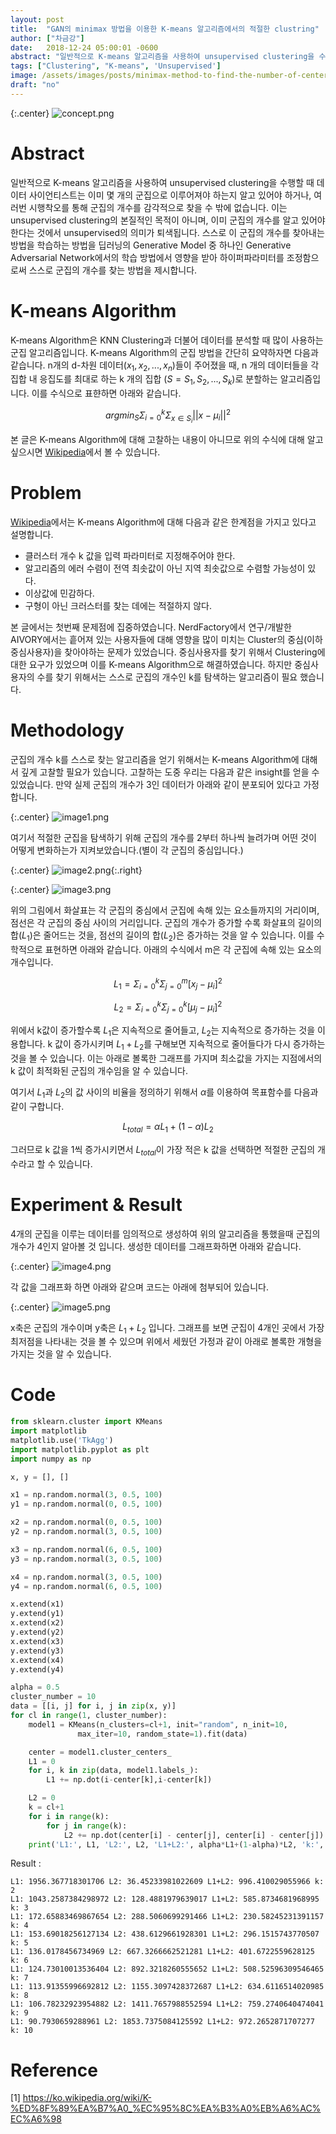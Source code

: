 ```yaml
---
layout: post
title:  "GAN의 minimax 방법을 이용한 K-means 알고리즘에서의 적절한 clustring"
author: ["차금강"]
date:   2018-12-24 05:00:01 -0600
abstract: "일반적으로 K-means 알고리즘을 사용하여 unsupervised clustering을 수행할 때 데이터 사이언티스트는 이미 몇 개의 군집으로 이루어져야 하는지 알고 있어야 하거나, 여러번 시행착오를 통해 군집의 개수를 감각적으로 찾을 수 밖에 없습니다. 이 글에서는 딥러닝의 Generative Model 중 하나인 Generative Adversarial Network에서의 학습 방법에서 영향을 받아 하이퍼파라미터를 조정함으로써 스스로 군집의 개수를 찾는 방법을 제시합니다."
tags: ["Clustering", "K-means", 'Unsupervised']
image: /assets/images/posts/minimax-method-to-find-the-number-of-center-of-clustering/image1.png
draft: "no"
---
```


<script type="text/x-mathjax-config"> MathJax.Hub.Config({tex2jax: {inlineMath: [['$','$'], ['\\(','\\)']]}}); </script> <script type="text/javascript" src="http://cdn.mathjax.org/math..."> </script>

{:.center}
![concept.png](/assets/images/posts/minimax-method-to-find-the-number-of-center-of-clustering/image1.png)

# Abstract

일반적으로 K-means 알고리즘을 사용하여 unsupervised clustering을 수행할 때 데이터 사이언티스트는 이미 몇 개의 군집으로 이루어져야 하는지 알고 있어야 하거나, 여러번 시행착오를 통해 군집의 개수를 감각적으로 찾을 수 밖에 없습니다. 이는 unsupervised clustering의 본질적인 목적이 아니며, 이미 군집의 개수를 알고 있어야한다는 것에서 unsupervised의 의미가 퇴색됩니다. 스스로 이 군집의 개수를 찾아내는 방법을 학습하는 방법을 딥러닝의 Generative Model 중 하나인 Generative Adversarial Network에서의 학습 방법에서 영향을 받아 하이퍼파라미터를 조정함으로써 스스로 군집의 개수를 찾는 방법을 제시합니다.

# K-means Algorithm

K-means Algorithm은 KNN Clustering과 더불어 데이터를 분석할 때 많이 사용하는 군집 알고리즘입니다. K-means Algorithm의 군집 방법을 간단히 요약하자면 다음과 같습니다. n개의 d-차원 데이터($x_1, x_2, ..., x_n$)들이 주어졌을 때, n 개의 데이터들을 각 집합 내 응집도를 최대로 하는 k 개의 집합 ($S = {S_1, S_2, ..., S_k}$)로 분할하는 알고리즘입니다. 이를 수식으로 표햔하면 아래와 같습니다.

$$
argmin_S \Sigma^{k}_{i=0} \Sigma_{x \in S_i} || x - \mu_i||^2
$$

본 글은 K-means Algorithm에 대해 고찰하는 내용이 아니므로 위의 수식에 대해 알고 싶으시면 [Wikipedia](https://ko.wikipedia.org/wiki/K-%ED%8F%89%EA%B7%A0_%EC%95%8C%EA%B3%A0%EB%A6%AC%EC%A6%98)에서 볼 수 있습니다.

# Problem

[Wikipedia](https://ko.wikipedia.org/wiki/K-%ED%8F%89%EA%B7%A0_%EC%95%8C%EA%B3%A0%EB%A6%AC%EC%A6%98)에서는 K-means Algorithm에 대해 다음과 같은 한계점을 가지고 있다고 설명합니다.

* 클러스터 개수 k 값을 입력 파라미터로 지정해주어야 한다.
* 알고리즘의 에러 수렴이 전역 최솟값이 아닌 지역 최솟값으로 수렴할 가능성이 있다.
* 이상값에 민감하다.
* 구형이 아닌 크러스터를 찾는 데에는 적절하지 않다.

본 글에서는 첫번째 문제점에 집중하였습니다. NerdFactory에서 연구/개발한 AIVORY에서는 흩어져 있는 사용자들에 대해 영향을 많이 미치는 Cluster의 중심(이하 중심사용자)을 찾아야하는 문제가 있었습니다. 중심사용자를 찾기 위해서 Clustering에 대한 요구가 있었으며 이를 K-means Algorithm으로 해결하였습니다. 하지만 중심사용자의 수를 찾기 위해서는 스스로 군집의 개수인 k를 탐색하는 알고리즘이 필요 했습니다.

# Methodology

군집의 개수 k를 스스로 찾는 알고리즘을 얻기 위해서는 K-means Algorithm에 대해서 깊게 고찰할 필요가 있습니다. 고찰하는 도중 우리는 다음과 같은 insight를 얻을 수 있었습니다. 만약 실제 군집의 개수가 3인 데이터가 아래와 같이 분포되어 있다고 가정합니다.

{:.center}
![image1.png](/assets/images/posts/minimax-method-to-find-the-number-of-center-of-clustering/image1.png)

여기서 적절한 군집을 탐색하기 위해 군집의 개수를 2부터 하나씩 늘려가며 어떤 것이 어떻게 변화하는가 지켜보았습니다.(별이 각 군집의 중심입니다.)

{:.center}
![image2.png](/assets/images/posts/minimax-method-to-find-the-number-of-center-of-clustering/image2.png){:.right}

{:.center}
![image3.png](/assets/images/posts/minimax-method-to-find-the-number-of-center-of-clustering/image3.png)

위의 그림에서 화살표는 각 군집의 중심에서 군집에 속해 있는 요소들까지의 거리이며, 점선은 각 군집의 중심 사이의 거리입니다. 군집의 개수가 증가할 수록 화살표의 길이의 합($L_1$)은 줄어드는 것을, 점선의 길이의 합($L_2$)은 증가하는 것을 알 수 있습니다. 이를 수학적으로 표현하면 아래와 같습니다. 아래의 수식에서 m은 각 군집에 속해 있는 요소의 개수입니다.

$$
L_1 = \Sigma_{i=0}^{k} \Sigma_{j=0}^{m}[x_j - \mu_i]^2
$$

$$
L_2 = \Sigma_{i=0}^{k}\Sigma_{j=0}^{k}[\mu_j - \mu_i]^2
$$

위에서 k값이 증가할수록 $L_1$은 지속적으로 줄어들고, $L_2$는 지속적으로 증가하는 것을 이용합니다. k 값이 증가시키며 $L_1 + L_2$를 구해보면 지속적으로 줄어들다가 다시 증가하는 것을 볼 수 있습니다. 이는 아래로 볼록한 그래프를 가지며 최소값을 가지는 지점에서의 k 값이 최적화된 군집의 개수임을 알 수 있습니다.

여기서 $L_1$과 $L_2$의 값 사이의 비율을 정의하기 위해서 $\alpha$를 이용하여 목표함수를 다음과 같이 구합니다.

$$
L_{total} = \alpha L_1 + (1-\alpha) L_2
$$

그러므로 k 값을 1씩 증가시키면서 $L_{total}$이 가장 적은 k 값을 선택하면 적절한 군집의 개수라고 할 수 있습니다.

# Experiment & Result

4개의 군집을 이루는 데이터를 임의적으로 생성하여 위의 알고리즘을 통했을때 군집의 개수가 4인지 알아볼 것 입니다. 생성한 데이터를 그래프화하면 아래와 같습니다.

{:.center}
![image4.png](/assets/images/posts/minimax-method-to-find-the-number-of-center-of-clustering/image4.png)

각 값을 그래프화 하면 아래와 같으며 코드는 아래에 첨부되어 있습니다.

{:.center}
![image5.png](/assets/images/posts/minimax-method-to-find-the-number-of-center-of-clustering/image5.png)

x축은 군집의 개수이며 y축은 $L_1 + L_2$ 입니다. 그래프를 보면 군집이 4개인 곳에서 가장 최저점을 나타내는 것을 볼 수 있으며 위에서 세웠던 가정과 같이 아래로 볼록한 개형을 가지는 것을 알 수 있습니다.

# Code

```python
from sklearn.cluster import KMeans
import matplotlib
matplotlib.use('TkAgg')
import matplotlib.pyplot as plt
import numpy as np

x, y = [], []

x1 = np.random.normal(3, 0.5, 100)
y1 = np.random.normal(0, 0.5, 100)

x2 = np.random.normal(0, 0.5, 100)
y2 = np.random.normal(3, 0.5, 100)

x3 = np.random.normal(6, 0.5, 100)
y3 = np.random.normal(3, 0.5, 100)

x4 = np.random.normal(3, 0.5, 100)
y4 = np.random.normal(6, 0.5, 100)

x.extend(x1)
y.extend(y1)
x.extend(x2)
y.extend(y2)
x.extend(x3)
y.extend(y3)
x.extend(x4)
y.extend(y4)

alpha = 0.5
cluster_number = 10
data = [[i, j] for i, j in zip(x, y)]
for cl in range(1, cluster_number):
    model1 = KMeans(n_clusters=cl+1, init="random", n_init=10,
               max_iter=10, random_state=1).fit(data)

    center = model1.cluster_centers_
    L1 = 0
    for i, k in zip(data, model1.labels_):
        L1 += np.dot(i-center[k],i-center[k])

    L2 = 0
    k = cl+1
    for i in range(k):
        for j in range(k):
            L2 += np.dot(center[i] - center[j], center[i] - center[j])
    print('L1:', L1, 'L2:', L2, 'L1+L2:', alpha*L1+(1-alpha)*L2, 'k:', cl+1)
```

Result : 
```
L1: 1956.367718301706 L2: 36.45233981022609 L1+L2: 996.410029055966 k: 2
L1: 1043.2587384298972 L2: 128.4881979639017 L1+L2: 585.8734681968995 k: 3
L1: 172.65883469867654 L2: 288.5060699291466 L1+L2: 230.58245231391157 k: 4
L1: 153.69018256127134 L2: 438.6129661928301 L1+L2: 296.1515743770507 k: 5
L1: 136.0178456734969 L2: 667.3266662521281 L1+L2: 401.6722559628125 k: 6
L1: 124.73010013536404 L2: 892.3218260555652 L1+L2: 508.52596309546465 k: 7
L1: 113.91355996692812 L2: 1155.3097428372687 L1+L2: 634.6116514020985 k: 8
L1: 106.78232923954882 L2: 1411.7657988552594 L1+L2: 759.2740640474041 k: 9
L1: 90.7930659288961 L2: 1853.7375084125592 L1+L2: 972.2652871707277 k: 10
```

# Reference

[1] https://ko.wikipedia.org/wiki/K-%ED%8F%89%EA%B7%A0_%EC%95%8C%EA%B3%A0%EB%A6%AC%EC%A6%98